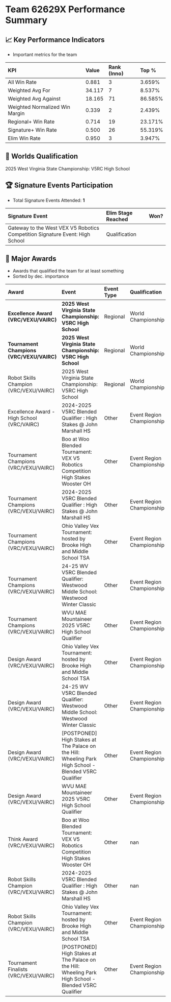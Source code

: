 # Team 62629X Performance Summary

## 📈 Key Performance Indicators
- Important metrics for the team

| KPI | Value | Rank (Inno) | Top % |
|:---|:-----|:----|:-----|
| All Win Rate | 0.881 | 3 | 3.659% |
| Weighted Avg For | 34.117 | 7 | 8.537% |
| Weighted Avg Against | 18.165 | 71 | 86.585% |
| Weighted Normalized Win Margin | 0.339 | 2 | 2.439% |
| Regional+ Win Rate | 0.714 | 19 | 23.171% |
| Signature+ Win Rate | 0.500 | 26 | 55.319% |
| Elim Win Rate | 0.950 | 3 | 3.947% |


## 🎯 Worlds Qualification
2025 West Virginia State Championship: V5RC High School

## 🏆 Signature Events Participation
- Total Signature Events Attended: **1**

| Signature Event | Elim Stage Reached | Won? |
|:----------------|:-------------------|:----|
| Gateway to the West VEX V5 Robotics Competition Signature Event: High School | Qualification |  |


## 🥇 Major Awards
- Awards that qualified the team for at least something
- Sorted by dec. importance

| Award | Event | Event Type | Qualification |
|:------|:------|:-----------|:--------------|
| **Excellence Award (VRC/VEXU/VAIRC)** | **2025 West Virginia State Championship: V5RC High School** | Regional | World Championship |
| **Tournament Champions (VRC/VEXU/VAIRC)** | **2025 West Virginia State Championship: V5RC High School** | Regional | World Championship |
| Robot Skills Champion (VRC/VEXU/VAIRC) | 2025 West Virginia State Championship: V5RC High School | Regional | World Championship |
| Excellence Award - High School (VRC/VAIRC) | 2024-2025 V5RC Blended Qualifier : High Stakes @ John Marshall HS | Other | Event Region Championship |
| Tournament Champions (VRC/VEXU/VAIRC) | Boo at Woo Blended Tournament: VEX V5 Robotics Competition High Stakes Wooster OH | Other | Event Region Championship |
| Tournament Champions (VRC/VEXU/VAIRC) | 2024-2025 V5RC Blended Qualifier : High Stakes @ John Marshall HS | Other | Event Region Championship |
| Tournament Champions (VRC/VEXU/VAIRC) | Ohio Valley Vex Tournament: hosted by Brooke High and Middle School TSA | Other | Event Region Championship |
| Tournament Champions (VRC/VEXU/VAIRC) | 24-25 WV V5RC Blended Qualifier: Westwood Middle School: Westwood Winter Classic | Other | Event Region Championship |
| Tournament Champions (VRC/VEXU/VAIRC) | WVU MAE Mountaineer 2025 V5RC High School Qualifier | Other | Event Region Championship |
| Design Award (VRC/VEXU/VAIRC) | Ohio Valley Vex Tournament: hosted by Brooke High and Middle School TSA | Other | Event Region Championship |
| Design Award (VRC/VEXU/VAIRC) | 24-25 WV V5RC Blended Qualifier: Westwood Middle School: Westwood Winter Classic | Other | Event Region Championship |
| Design Award (VRC/VEXU/VAIRC) | [POSTPONED] High Stakes at The Palace on the Hill: Wheeling Park High School - Blended V5RC Qualifier | Other | Event Region Championship |
| Design Award (VRC/VEXU/VAIRC) | WVU MAE Mountaineer 2025 V5RC High School Qualifier | Other | Event Region Championship |
| Think Award (VRC/VEXU/VAIRC) | Boo at Woo Blended Tournament: VEX V5 Robotics Competition High Stakes Wooster OH | Other | nan |
| Robot Skills Champion (VRC/VEXU/VAIRC) | 2024-2025 V5RC Blended Qualifier : High Stakes @ John Marshall HS | Other | nan |
| Robot Skills Champion (VRC/VEXU/VAIRC) | Ohio Valley Vex Tournament: hosted by Brooke High and Middle School TSA | Other | Event Region Championship |
| Tournament Finalists (VRC/VEXU/VAIRC) | [POSTPONED] High Stakes at The Palace on the Hill: Wheeling Park High School - Blended V5RC Qualifier | Other | Event Region Championship |

